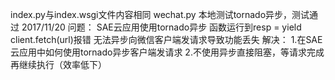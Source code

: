 index.py与index.wsgi文件内容相同
wechat.py 本地测试tornado异步，测试通过
2017/11/20
问题：
SAE云应用使用tornado异步
函数运行到resp = yield client.fetch(url)报错
无法异步向微信客户端发请求导致功能丢失
解决：
1.在SAE云应用中如何使用tornado异步客户端发请求
2.不使用异步直接阻塞，等请求完成再继续执行（效率低下）